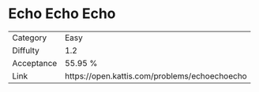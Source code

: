 # Echo Echo Echo

<table>
    <tr>
        <td>Category</td>
        <td>Easy</td>
    </tr>
    <tr>
        <td>Diffulty</td>
        <td>1.2</td>
    </tr>
    <tr>
        <td>Acceptance</td>
        <td>55.95 %</td>
    </tr>
    <tr>
        <td>Link</td>
        <td>https://open.kattis.com/problems/echoechoecho</td>
    </tr>
</table>